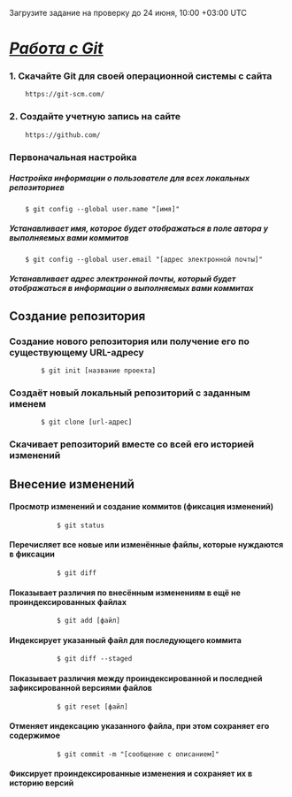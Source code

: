 Загрузите задание на проверку до 24 июня, 10:00 +03:00 UTC

# <u>*Работа с Git*</u> 

### 1. Скачайте Git для своей операционной системы с сайта 
        https://git-scm.com/
### 2. Создайте учетную запись на сайте 
        https://github.com/

### Первоначальная настройка

##### Настройка информации о пользователе для всех локальных репозиториев
        $ git config --global user.name "[имя]"
##### Устанавливает имя, которое будет отображаться в поле автора у выполняемых вами коммитов
        $ git config --global user.email "[адрес электронной почты]"



##### Устанавливает адрес электронной почты, который будет отображаться в информации о выполняемых вами коммитах

## Создание репозитория

### Создание нового репозитория или получение его по существующему URL-адресу

            $ git init [название проекта]

 ### Создаёт новый локальный репозиторий с заданным именем

            $ git clone [url-адрес]

### Скачивает репозиторий вместе со всей его историей изменений


## Внесение изменений
#### Просмотр изменений и создание коммитов (фиксация изменений)

                $ git status

#### Перечисляет все новые или изменённые файлы, которые нуждаются в фиксации

                $ git diff

#### Показывает различия по внесённым изменениям в ещё не проиндексированных файлах

                $ git add [файл]

#### Индексирует указанный файл для последующего коммита

                $ git diff --staged

#### Показывает различия между проиндексированной и последней зафиксированной версиями файлов

                $ git reset [файл]

#### Отменяет индексацию указанного файла, при этом сохраняет его содержимое

                $ git commit -m "[сообщение с описанием]"

#### Фиксирует проиндексированные изменения и сохраняет их в историю версий